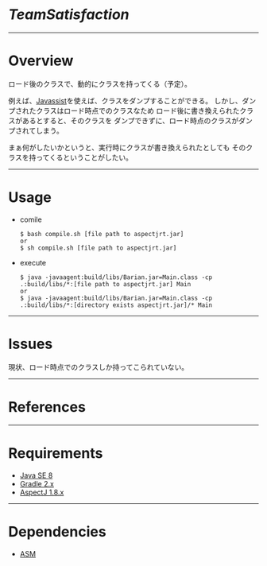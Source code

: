 # *TeamSatisfaction*

---------------

# Overview

ロード後のクラスで、動的にクラスを持ってくる（予定）。

例えば、[Javassist](http://jboss-javassist.github.io/javassist/)を使えば、クラスをダンプすることができる。
しかし、ダンプされたクラスはロード時点でのクラスなため
ロード後に書き換えられたクラスがあるとすると、そのクラスを
ダンプできずに、ロード時点のクラスがダンプされてしまう。

まぁ何がしたいかというと、実行時にクラスが書き換えられたとしても
そのクラスを持ってくるということがしたい。

---------------

# Usage

* comile
    
    ```
    $ bash compile.sh [file path to aspectjrt.jar]
    or
    $ sh compile.sh [file path to aspectjrt.jar]
    ```

* execute

    ```
    $ java -javaagent:build/libs/Barian.jar=Main.class -cp .:build/libs/*:[file path to aspectjrt.jar] Main
    or 
    $ java -javaagent:build/libs/Barian.jar=Main.class -cp .:build/libs/*:[directory exists aspectjrt.jar]/* Main
    ```

---------------

# Issues

現状、ロード時点でのクラスしか持ってこられていない。

---------------

# References


---------------

# Requirements

* [Java SE 8](http://www.oracle.com/technetwork/java/javase/overview/index.html)
* [Gradle 2.x](https://gradle.org/)
* [AspectJ 1.8.x](https://eclipse.org/aspectj/)

---------------

# Dependencies

* [ASM](http://asm.ow2.org/)
